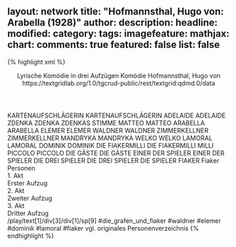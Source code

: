 layout: network
title: "Hofmannsthal, Hugo von: Arabella (1928)"
author:
description:
headline:
modified:
category:
tags:
imagefeature:
mathjax:
chart:
comments: true
featured: false
list: false
---
{% highlight xml %}
<?xml-model href="https://raw.githubusercontent.com/DLiNa/project/master/rules/lina.rnc"?><?xml-model href="https://raw.githubusercontent.com/DLiNa/project/master/rules/lina.sch"?>
<play xmlns="http://lina.digital">
  <header>
    <title>Arabella</title>
    <subtitle>Lyrische Komödie in drei Aufzügen</subtitle>
    <genretitle>Komödie</genretitle>
    <author>Hofmannsthal, Hugo von</author>
    <date when="1928" type="print"/>
    <source>https://textgridlab.org/1.0/tgcrud-public/rest/textgrid:qdmd.0/data</source>
  </header>
  <personae>
    <character>
      <name>KARTENAUFSCHLÄGERIN</name>
      <alias xml:id="kartenaufschlägerin">
        <name>KARTENAUFSCHLÄGERIN</name>
      </alias>
    </character>
    <character>
      <name>ADELAIDE</name>
      <alias xml:id="adelaide">
        <name>ADELAIDE</name>
      </alias>
    </character>
    <character>
      <name>ZDENKA</name>
      <alias xml:id="zdenka">
        <name>ZDENKA</name>
      </alias>
      <alias xml:id="zdenkas_stimme">
        <name>ZDENKAS STIMME</name>
      </alias>
    </character>
    <character>
      <name>MATTEO</name>
      <alias xml:id="matteo">
        <name>MATTEO</name>
      </alias>
    </character>
    <character>
      <name>ARABELLA</name>
      <alias xml:id="arabella">
        <name>ARABELLA</name>
      </alias>
    </character>
    <character>
      <name>ELEMER</name>
      <alias xml:id="elemer">
        <name>ELEMER</name>
      </alias>
    </character>
    <character>
      <name>WALDNER</name>
      <alias xml:id="waldner">
        <name>WALDNER</name>
      </alias>
    </character>
    <character>
      <name>ZIMMERKELLNER</name>
      <alias xml:id="zimmerkellner">
        <name>ZIMMERKELLNER</name>
      </alias>
    </character>
    <character>
      <name>MANDRYKA</name>
      <alias xml:id="mandryka">
        <name>MANDRYKA</name>
      </alias>
    </character>
    <character>
      <name>WELKO</name>
      <alias xml:id="welko">
        <name>WELKO</name>
      </alias>
    </character>
    <character>
      <name>LAMORAL</name>
      <alias xml:id="lamoral">
        <name>LAMORAL</name>
      </alias>
    </character>
    <character>
      <name>DOMINIK</name>
      <alias xml:id="dominik">
        <name>DOMINIK</name>
      </alias>
    </character>
    <character>
      <name>DIE FIAKERMILLI</name>
      <alias xml:id="die_fiakermilli">
        <name>DIE FIAKERMILLI</name>
      </alias>
      <alias xml:id="milli">
        <name>MILLI</name>
      </alias>
    </character>
    <character>
      <name>PICCOLO</name>
      <alias xml:id="piccolo">
        <name>PICCOLO</name>
      </alias>
    </character>
    <character>
      <name>DIE GÄSTE</name>
      <alias xml:id="die_gäste">
        <name>DIE GÄSTE</name>
      </alias>
    </character>
    <character>
      <name>EINER DER SPIELER</name>
      <alias xml:id="einer_der_spieler">
        <name>EINER DER SPIELER</name>
      </alias>
    </character>
    <character>
      <name>DIE DREI SPIELER</name>
      <alias xml:id="die_drei_spieler">
        <name>DIE DREI SPIELER</name>
      </alias>
      <alias xml:id="die_spieler">
        <name>DIE SPIELER</name>
      </alias>
    </character>
  	<character>
  		<name>FIAKER</name>
  		<alias xml:id="fiaker">
  			<name>Fiaker</name>
  		</alias>
  	</character>
  </personae>
  <text>
    <div>
      <head>Personen</head>
    </div>
    <div>
      <head>1. Akt</head>
      <div>
        <head>Erster Aufzug</head>
        <sp who="#kartenaufschlägerin">
          <amount n="18" unit="speech_acts"/>
          <amount n="247" unit="words"/>
          <amount n="31" unit="lines"/>
          <amount n="1276" unit="chars"/>
        </sp>
        <sp who="#adelaide">
          <amount n="34" unit="speech_acts"/>
          <amount n="482" unit="words"/>
          <amount n="72" unit="lines"/>
          <amount n="2616" unit="chars"/>
        </sp>
        <sp who="#zdenka">
          <amount n="55" unit="speech_acts"/>
          <amount n="1044" unit="words"/>
          <amount n="126" unit="lines"/>
          <amount n="5131" unit="chars"/>
        </sp>
        <sp who="#matteo">
          <amount n="16" unit="speech_acts"/>
          <amount n="283" unit="words"/>
          <amount n="35" unit="lines"/>
          <amount n="1409" unit="chars"/>
        </sp>
        <sp who="#arabella">
          <amount n="39" unit="speech_acts"/>
          <amount n="1305" unit="words"/>
          <amount n="145" unit="lines"/>
          <amount n="6543" unit="chars"/>
        </sp>
        <sp who="#elemer">
          <amount n="9" unit="speech_acts"/>
          <amount n="247" unit="words"/>
          <amount n="32" unit="lines"/>
          <amount n="1326" unit="chars"/>
        </sp>
        <sp who="#waldner">
          <amount n="39" unit="speech_acts"/>
          <amount n="512" unit="words"/>
          <amount n="79" unit="lines"/>
          <amount n="2789" unit="chars"/>
        </sp>
        <sp who="#zimmerkellner">
          <amount n="7" unit="speech_acts"/>
          <amount n="31" unit="words"/>
          <amount n="7" unit="lines"/>
          <amount n="189" unit="chars"/>
        </sp>
        <sp who="#mandryka">
          <amount n="20" unit="speech_acts"/>
          <amount n="716" unit="words"/>
          <amount n="87" unit="lines"/>
          <amount n="3788" unit="chars"/>
        </sp>
        <sp who="#welko">
          <amount n="1" unit="speech_acts"/>
          <amount n="15" unit="words"/>
          <amount n="2" unit="lines"/>
          <amount n="75" unit="chars"/>
        </sp>
      </div>
    </div>
    <div>
      <head>2. Akt</head>
      <div>
        <head>Zweiter Aufzug</head>
        <sp who="#mandryka">
          <amount n="40" unit="speech_acts"/>
          <amount n="1445" unit="words"/>
          <amount n="183" unit="lines"/>
          <amount n="7609" unit="chars"/>
        </sp>
        <sp who="#waldner">
          <amount n="15" unit="speech_acts"/>
          <amount n="206" unit="words"/>
          <amount n="28" unit="lines"/>
          <amount n="1090" unit="chars"/>
        </sp>
        <sp who="#adelaide">
          <amount n="20" unit="speech_acts"/>
          <amount n="245" unit="words"/>
          <amount n="35" unit="lines"/>
          <amount n="1308" unit="chars"/>
        </sp>
        <sp who="#arabella">
          <amount n="30" unit="speech_acts"/>
          <amount n="594" unit="words"/>
          <amount n="72" unit="lines"/>
          <amount n="3063" unit="chars"/>
        </sp>
        <sp who="#elemer">
          <amount n="7" unit="speech_acts"/>
          <amount n="68" unit="words"/>
          <amount n="10" unit="lines"/>
          <amount n="363" unit="chars"/>
        </sp>
        <sp who="#lamoral">
          <amount n="6" unit="speech_acts"/>
          <amount n="53" unit="words"/>
          <amount n="6" unit="lines"/>
          <amount n="260" unit="chars"/>
        </sp>
        <sp who="#dominik">
          <amount n="3" unit="speech_acts"/>
          <amount n="29" unit="words"/>
          <amount n="5" unit="lines"/>
          <amount n="163" unit="chars"/>
        </sp>
        <sp who="#die_fiakermilli">
          <amount n="2" unit="speech_acts"/>
          <amount n="72" unit="words"/>
          <amount n="12" unit="lines"/>
          <amount n="375" unit="chars"/>
        </sp>
        <sp who="#waldner #elemer #dominik #lamoral #fiaker">
          <amount n="1" unit="speech_acts"/>
          <amount n="7" unit="words"/>
          <amount n="1" unit="lines"/>
          <amount n="37" unit="chars"/>
        </sp>
        <sp who="#matteo">
          <amount n="14" unit="speech_acts"/>
          <amount n="181" unit="words"/>
          <amount n="24" unit="lines"/>
          <amount n="865" unit="chars"/>
        </sp>
        <sp who="#zdenka">
          <amount n="14" unit="speech_acts"/>
          <amount n="190" unit="words"/>
          <amount n="27" unit="lines"/>
          <amount n="964" unit="chars"/>
        </sp>
        <sp who="#welko">
          <amount n="1" unit="speech_acts"/>
          <amount n="8" unit="words"/>
          <amount n="2" unit="lines"/>
          <amount n="44" unit="chars"/>
        </sp>
        <sp who="#milli">
          <amount n="1" unit="speech_acts"/>
          <amount n="7" unit="words"/>
          <amount n="1" unit="lines"/>
          <amount n="39" unit="chars"/>
        </sp>
        <sp who="#piccolo">
          <amount n="2" unit="speech_acts"/>
          <amount n="13" unit="words"/>
          <amount n="2" unit="lines"/>
          <amount n="54" unit="chars"/>
        </sp>
      </div>
    </div>
    <div>
      <head>3. Akt</head>
      <div>
        <head>Dritter Aufzug</head>
        <sp who="#arabella">
          <amount n="51" unit="speech_acts"/>
          <amount n="989" unit="words"/>
          <amount n="121" unit="lines"/>
          <amount n="5041" unit="chars"/>
        </sp>
        <sp who="#matteo">
          <amount n="22" unit="speech_acts"/>
          <amount n="416" unit="words"/>
          <amount n="51" unit="lines"/>
          <amount n="2155" unit="chars"/>
        </sp>
        <sp who="#adelaide">
          <amount n="10" unit="speech_acts"/>
          <amount n="116" unit="words"/>
          <amount n="19" unit="lines"/>
          <amount n="679" unit="chars"/>
        </sp>
        <sp who="#mandryka">
          <amount n="33" unit="speech_acts"/>
          <amount n="775" unit="words"/>
          <amount n="92" unit="lines"/>
          <amount n="4095" unit="chars"/>
        </sp>
        <sp who="#welko">
          <amount n="1" unit="speech_acts"/>
          <amount n="5" unit="words"/>
          <amount n="1" unit="lines"/>
          <amount n="29" unit="chars"/>
        </sp>
        <sp who="#waldner">
          <amount n="14" unit="speech_acts"/>
          <amount n="213" unit="words"/>
          <amount n="30" unit="lines"/>
          <amount n="1203" unit="chars"/>
        </sp>
        <sp who="#die_gäste">
          <amount n="2" unit="speech_acts"/>
          <amount n="25" unit="words"/>
          <amount n="3" unit="lines"/>
          <amount n="146" unit="chars"/>
        </sp>
        <sp who="#einer_der_spieler">
          <amount n="1" unit="speech_acts"/>
          <amount n="10" unit="words"/>
          <amount n="2" unit="lines"/>
          <amount n="65" unit="chars"/>
        </sp>
        <sp who="#zdenkas_stimme">
          <amount n="1" unit="speech_acts"/>
          <amount n="2" unit="words"/>
          <amount n="1" unit="lines"/>
          <amount n="11" unit="chars"/>
        </sp>
        <sp who="#zdenka">
          <amount n="12" unit="speech_acts"/>
          <amount n="237" unit="words"/>
          <amount n="29" unit="lines"/>
          <amount n="1164" unit="chars"/>
        </sp>
        <sp who="#die_spieler">
          <amount n="1" unit="speech_acts"/>
          <amount n="8" unit="words"/>
          <amount n="1" unit="lines"/>
          <amount n="36" unit="chars"/>
        </sp>
        <sp who="#die_drei_spieler">
          <amount n="1" unit="speech_acts"/>
          <amount n="2" unit="words"/>
          <amount n="1" unit="lines"/>
          <amount n="9" unit="chars"/>
        </sp>
      </div>
    </div>
  </text>
  <documentation>
    <change n="1" who="dariokampkaspar">
      <path>/play/text[1]/div[3]/div[1]/sp[9]</path>
      <orig>#die_grafen_und_fiaker</orig>
      <corr>#waldner #elemer #dominik #lamoral #fiaker</corr>
      <comment>vgl. originales Personenverzeichnis</comment>
    </change>
  </documentation>
</play>
{% endhighlight %}